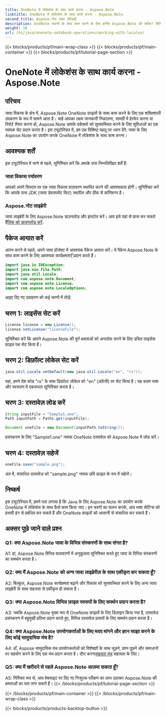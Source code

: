 ```yaml
---
title: OneNote में लोकेशंस के साथ कार्य करना - Aspose.Note
linktitle: OneNote में लोकेशंस के साथ कार्य करना - Aspose.Note
second_title: Aspose.नोट जावा एपीआई
description: OneNote स्थानों के साथ काम करने के लिए हार्नेस Aspose.Note की शक्ति! विभिन्न भाषाओं और क्षेत्रों के अनुरूप रिपोर्ट निकालें, हेरफेर करें और तैयार करें। #वननोट #जावा #एस्पोज़
weight: 10
url: /hi/java/onenote-notebook-operations/working-with-locales/
---
```


{{< blocks/products/pf/main-wrap-class >}}
{{< blocks/products/pf/main-container >}}
{{< blocks/products/pf/tutorial-page-section >}}

# OneNote में लोकेशंस के साथ कार्य करना - Aspose.Note

## परिचय

जावा विकास के क्षेत्र में, Aspose.Note OneNote फ़ाइलों के साथ काम करने के लिए एक शक्तिशाली उपकरण के रूप में सामने आता है। चाहे आपका लक्ष्य जानकारी निकालना, सामग्री में हेरफेर करना या रिपोर्ट तैयार करना हो, Aspose.Note आपके वर्कफ़्लो को सुव्यवस्थित करने के लिए सुविधाओं का एक व्यापक सेट प्रदान करता है। इस ट्यूटोरियल में, हम एक विशिष्ट पहलू पर ध्यान देंगे: जावा के लिए Aspose.Note का उपयोग करके OneNote में लोकेशंस के साथ काम करना।

## आवश्यक शर्तें

इस ट्यूटोरियल में जाने से पहले, सुनिश्चित करें कि आपके पास निम्नलिखित शर्तें हैं:

### जावा विकास पर्यावरण

आपको अपने सिस्टम पर एक जावा विकास वातावरण स्थापित करने की आवश्यकता होगी। सुनिश्चित करें कि आपके पास JDK (जावा डेवलपमेंट किट) स्थापित और ठीक से कॉन्फ़िगर है।

### Aspose.नोट लाइब्रेरी

 जावा लाइब्रेरी के लिए Aspose.Note डाउनलोड और इंस्टॉल करें। आप इसे यहां से प्राप्त कर सकते हैं[लिंक को डाउनलोड करें](https://releases.aspose.com/note/java/).

## पैकेज आयात करें

आरंभ करने से पहले, अपने जावा प्रोजेक्ट में आवश्यक पैकेज आयात करें। ये पैकेज Aspose.Note के साथ काम करने के लिए आवश्यक कार्यक्षमताएँ प्रदान करते हैं।

```java
import java.io.IOException;
import java.nio.file.Path;
import java.util.Locale;
import com.aspose.note.Document;
import com.aspose.note.License;
import com.aspose.note.LocaleOptions;
```

आइए दिए गए उदाहरण को कई चरणों में तोड़ें:

## चरण 1: लाइसेंस सेट करें

```java
License license = new License();
license.setLicense("licenseFile");
```

सुनिश्चित करें कि आपने Aspose.Note की पूर्ण क्षमताओं को अनलॉक करने के लिए उचित लाइसेंस फ़ाइल पथ सेट किया है।

## चरण 2: डिफ़ॉल्ट लोकेल सेट करें

```java
java.util.Locale.setDefault(new java.util.Locale("en", "rs"));
```

यहां, हमने देश कोड "rs" के साथ डिफ़ॉल्ट लोकेल को "en" (अंग्रेजी) पर सेट किया है। यह कदम भाषा और स्वरूपण में एकरूपता सुनिश्चित करता है।

## चरण 3: दस्तावेज़ लोड करें

```java
String inputFile = "Sample1.one";
Path inputPath = Paths.get(inputFile);

Document oneFile = new Document(inputPath.toString());
```

प्रसंस्करण के लिए "Sample1.one" नामक OneNote दस्तावेज़ को Aspose.Note में लोड करें।

## चरण 4: दस्तावेज़ सहेजें

```java
oneFile.save("sample.png");
```

अंत में, संसाधित दस्तावेज़ को "sample.png" नामक छवि फ़ाइल के रूप में सहेजें।

## निष्कर्ष

इस ट्यूटोरियल में, हमने पता लगाया है कि Java के लिए Aspose.Note का उपयोग करके OneNote में लोकेशंस के साथ कैसे काम किया जाए। इन चरणों का पालन करके, आप भाषा सेटिंग्स को प्रभावी ढंग से प्रबंधित कर सकते हैं और OneNote फ़ाइलों को आसानी से संसाधित कर सकते हैं।

## अक्सर पूछे जाने वाले प्रश्न

### Q1: क्या Aspose.Note जावा के विभिन्न संस्करणों के साथ संगत है?

A1: हां, Aspose.Note विभिन्न वातावरणों में अनुकूलता सुनिश्चित करते हुए जावा के विभिन्न संस्करणों का समर्थन करता है।

### Q2: क्या मैं Aspose.Note को अन्य जावा लाइब्रेरीज़ के साथ एकीकृत कर सकता हूँ?

A2: बिल्कुल, Aspose.Note कार्यक्षमता बढ़ाने और विकास को सुव्यवस्थित करने के लिए अन्य जावा लाइब्रेरी के साथ सहजता से एकीकृत हो सकता है।

### Q3: क्या Aspose.Note विभिन्न फ़ाइल स्वरूपों के लिए समर्थन प्रदान करता है?

A3: जबकि Aspose.Note मुख्य रूप से OneNote फ़ाइलों के लिए डिज़ाइन किया गया है, दस्तावेज़ प्रसंस्करण में बहुमुखी प्रतिभा प्रदान करते हुए, विभिन्न दस्तावेज़ प्रारूपों के लिए समर्थन प्रदान करता है।

### Q4: क्या Aspose.Note उपयोगकर्ताओं के लिए मदद मांगने और ज्ञान साझा करने के लिए कोई सामुदायिक मंच है?

 A4: हाँ, Aspose सामुदायिक मंच उपयोगकर्ताओं को विशेषज्ञों के साथ जुड़ने, प्रश्न पूछने और समाधानों पर सहयोग करने के लिए एक मंच प्रदान करता है। दौरा करना[सहयता मंच](https://forum.aspose.com/c/note/28) सहायता के लिए।

### Q5: क्या मैं खरीदने से पहले Aspose.Note आज़मा सकता हूँ?

A5: निश्चित रूप से, आप वेबसाइट पर दिए गए निःशुल्क परीक्षण का लाभ उठाकर Aspose.Note की क्षमताओं का पता लगा सकते हैं।
{{< /blocks/products/pf/tutorial-page-section >}}

{{< /blocks/products/pf/main-container >}}
{{< /blocks/products/pf/main-wrap-class >}}

{{< blocks/products/products-backtop-button >}}
